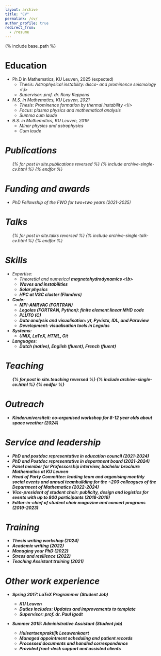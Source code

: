 ```yaml
---
layout: archive
title: "CV"
permalink: /cv/
author_profile: true
redirect_from:
  - /resume
---
```


{% include base_path %}

Education
======
* Ph.D in Mathematics, KU Leuven, 2025 (expected)
  * Thesis: <i> Astrophysical instability: disco- and prominence seismology <\i>
  * Supervisor: prof. dr. Rony Keppens
* M.S. in Mathematics, KU Leuven, 2021
  * Thesis: <i> Prominence formation by thermal instability <\i>
  * Focus: plasma physics and mathematical analysis
  * Summa cum laude
* B.S. in Mathematics, KU Leuven, 2019
  * Minor physics and astrophysics
  * Cum laude

Publications
======
  <ul>{% for post in site.publications reversed %}
    {% include archive-single-cv.html %}
  {% endfor %}</ul>

Funding and awards
======
* PhD Fellowship of the FWO for two+two years (2021-2025)

Talks
======
  <ul>{% for post in site.talks reversed %}
    {% include archive-single-talk-cv.html  %}
  {% endfor %}</ul>
  
Skills
======
* Expertise:
  * Theoretial and numerical <b> magnetohydrodynamics <\b>
  * Waves and instabilities
  * Solar physics
  * HPC at VSC cluster (Flanders)
* Code:
  * MPI-AMRVAC (FORTRAN)
  * Legolas (FORTRAN, Python): finite element linear MHD code
  * PLUTO (C)
  * Data analysis and visualisation: yt, Pyvista, IDL, and Paraview
  * Development: visualisation tools in Legolas
* Systems:
  * UNIX, LaTeX, HTML, Git
* Languages:
  * Dutch (native), English (fluent), French (fluent)

Teaching
======
  <ul>{% for post in site.teaching reversed %}
    {% include archive-single-cv.html %}
  {% endfor %}</ul>

Outreach
======
* Kinderuniversiteit: co-organised workshop for 8-12 year olds about space weather (2024)
  
Service and leadership
======
* PhD and postdoc representative in education council (2021-2024)
* PhD and Postdoc representative in department board (2021-2024)
* Panel member for Professorship interview, bachelor brochure Mathematics at KU Leuven
*	Head of Party Committee: leading team and organising monthly social events and annual teambuilding for the ~200 colleagues of the Department of Mathematics (2022-2024)
*	Vice-president of student choir: publicity, design and logistics for events with up to 800 participants (2018-2019)
*	Editor-in-chief of student choir magazine and concert programs (2019-2023)

Training
======
*	Thesis writing workshop (2024)
*	Academic writing (2022)
*	Managing your PhD (2022)
*	Stress and resilience (2022) 
*	Teaching Assistant training (2021)

Other work experience
======
* Spring 2017: LaTeX Programmer (Student Job)
  * KU Leuven
  * Duties includes: Updates and improvements to template
  * Supervisor: prof. dr. Paul Igodt

* Summer 2015: Administrative Assistant (Student job)
  * Huisartsenpraktijk Leeuwenkaart
  * Managed appointment scheduling and patient records
  * Processed documents and handled correspondence
  * Provided front-desk support and assisted clients